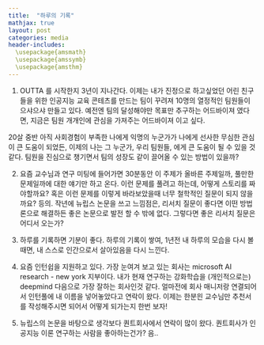 ```yaml
---
title:  "하루의 기록"
mathjax: true
layout: post
categories: media
header-includes:
  \usepackage{amsmath}
  \usepackage{amssymb}
  \usepackage{amsthm}
---
```


1. OUTTA 를 시작한지 3년이 지나간다.
이제는 내가 진정으로 하고싶었던 어린 친구들을 위한 인공지능 교육 콘테츠를 만드는 팀이 꾸려져 10명의 열정적인 팀원들이 으샤으샤 만들고 있다. 
예전엔 팀의 달성해야만 목표만 추구하는 어드바이져 였다면, 지금은 팀원 개개인에 관심을 가져주는 어드바이져 이고 싶다. 

20살 중반 아직 사회경험이 부족한 나에게 익명의 누군가가 나에게 선사한 무심한 관심이 큰 도움이 되었든, 이제의 나는 그 누군가, 우리 팀원들, 에게 큰 도움이 될 수 있을 것 같다. 
팀원을 진심으로 챙기면서 팀의 성장도 같이 끌어올 수 있는 방법이 있을까? 

2. 요즘 교수님과 연구 미팅에 들어가면 30분동안 이 주제가 올바른 주제일까, 풀만한 문제일까에 대한 얘기만 하고 온다.
이런 문제를 풀려고 하는데, 어떻게 스토리를 짜야할까요? 혹은 이런 문제를 이렇게 바라보았을때 너무 철학적인 질문이 되지 않을까요? 등의.
작년에 뉴립스 논문을 쓰고 느낌점은, 리서치 질문이 좋다면 이떤 방법론으로 해결하든 좋은 논문으로 발전 할 수 밖에 없다. 
그렇다면 좋은 리서치 질문은 어디서 오는가? 

3. 하루를 기록하면 기분이 좋다.
하루의 기록이 쌓여, 1년전 내 하루의 모습을 다시 볼때면, 내 스스로 인간으로서 살아있음을 다시 느낀다.

4. 요즘 인턴쉽을 지원하고 있다.
가장 눈여겨 보고 있는 회사는 microsoft AI research - new york 지부이다. 내가 현재 연구하는 강화학습을 (개인적으로는) deepmind 다음으로 가장 잘하는 회사인것 같다.
얼마전에 회사 매니저랑 연결되어서 인턴풀에 내 이름을 넣어놓았다고 연락이 왔다.
이제는 한분읜 교수님만 추천서를 작성해주시면 되어서 어떻게 되가는지 한번 보자!

5. 뉴립스의 논문을 바탕으로 생각보다 퀀트회사에서 연락이 많이 왔다. 퀀트회사가 인공지능 이론 연구하는 사람을 좋아하는건가? 음..





